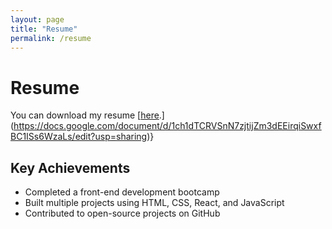 ```yaml
---
layout: page
title: "Resume"
permalink: /resume
---
```


# Resume

You can download my resume [[here](assets/GabrielS_Resume.pdf).](https://docs.google.com/document/d/1ch1dTCRVSnN7zjtijZm3dEEirqiSwxfBC1ISs6WzaLs/edit?usp=sharing)}

## Key Achievements
- Completed a front-end development bootcamp
- Built multiple projects using HTML, CSS, React, and JavaScript
- Contributed to open-source projects on GitHub
